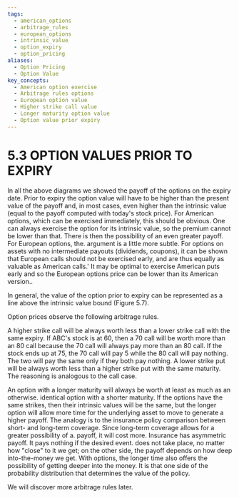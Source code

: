 ```yaml
---
tags:
  - american_options
  - arbitrage_rules
  - european_options
  - intrinsic_value
  - option_expiry
  - option_pricing
aliases:
  - Option Pricing
  - Option Value
key_concepts:
  - American option exercise
  - Arbitrage rules options
  - European option value
  - Higher strike call value
  - Longer maturity option value
  - Option value prior expiry
---
```


# 5.3  OPTION VALUES PRIOR TO EXPIRY  

In all the above diagrams we showed the payoff of the options on the expiry date. Prior to expiry the option value will have to be higher than the present value of the payoff and, in most cases, even higher than the intrinsic value (equal to the payoff computed with today's stock price). For American options, which can be exercised immediately, this should be obvious. One can always exercise the option for its intrinsic value, so the premium cannot be lower than that. There is then the possibility of an even greater payoff. For European options, the. argument is a little more subtle. For options on assets with no intermediate payouts (dividends, coupons), it can be shown that European calls should not be exercised early, and are thus equally as valuable as American calls.' It may be optimal to exercise American puts early and so the European options price can be lower than its American version..  

In general, the value of the option prior to expiry can be represented as a line above the intrinsic value bound (Figure 5.7).  

Option prices observe the following arbitrage rules.  

A higher strike call will be always worth less than a lower strike call with the same expiry. If ABC's stock is at 60, then a 70 call will be worth more than an 80 call because the 70 call will always pay more than an 80 call. If the stock ends up at 75, the 70 call will pay 5 while the 80 call will pay nothing. The two will pay the same only if they both pay nothing. A lower strike put will be always worth less than a higher strike put with the same maturity. The reasoning is analogous to the call case.  

An option with a longer maturity will always be worth at least as much as an otherwise. identical option with a shorter maturity. If the options have the same strikes, then their intrinsic values will be the same, but the longer option will allow more time for the underlying asset to move to generate a higher payoff. The analogy is to the insurance policy comparison between short- and long-term coverage. Since long-term coverage allows for a greater possibility of a. payoff, it will cost more. Insurance has asymmetric payoff. It pays nothing if the desired event. does not take place, no matter how "close" to it we get; on the other side, the payoff depends on how deep into-the-money we get. With options, the longer time also offers the possibility of getting deeper into the money. It is that one side of the probability distribution that determines the value of the policy.  

We will discover more arbitrage rules later.
